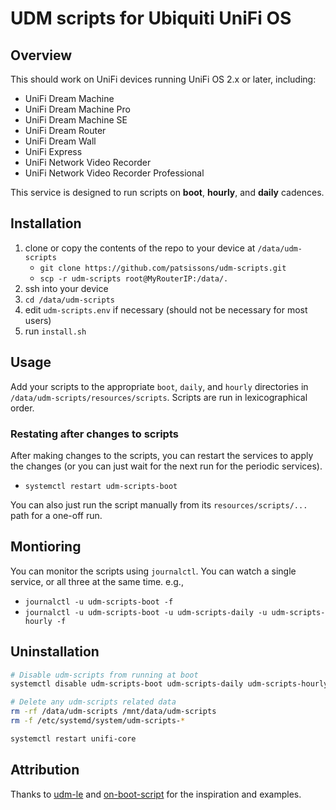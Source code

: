 # UDM scripts for Ubiquiti UniFi OS

## Overview

This should work on UniFi devices running UniFi OS 2.x or later, including:

* UniFi Dream Machine
* UniFi Dream Machine Pro
* UniFi Dream Machine SE
* UniFi Dream Router
* UniFi Dream Wall
* UniFi Express
* UniFi Network Video Recorder
* UniFi Network Video Recorder Professional

This service is designed to run scripts on **boot**, **hourly**, and **daily** cadences.

## Installation

1. clone or copy the contents of the repo to your device at `/data/udm-scripts`
    - `git clone https://github.com/patsissons/udm-scripts.git`
    - `scp -r udm-scripts root@MyRouterIP:/data/.`
2. ssh into your device
3. `cd /data/udm-scripts`
4. edit `udm-scripts.env` if necessary (should not be necessary for most users)
5. run `install.sh`

## Usage

Add your scripts to the appropriate `boot`, `daily`, and `hourly` directories in `/data/udm-scripts/resources/scripts`. Scripts are run in lexicographical order.

### Restating after changes to scripts

After making changes to the scripts, you can restart the services to apply the changes (or you can just wait for the next run for the periodic services).

- `systemctl restart udm-scripts-boot`

You can also just run the script manually from its `resources/scripts/...` path for a one-off run.

## Montioring

You can monitor the scripts using `journalctl`. You can watch a single service, or all three at the same time. e.g.,

- `journalctl -u udm-scripts-boot -f`
- `journalctl -u udm-scripts-boot -u udm-scripts-daily -u udm-scripts-hourly -f`

## Uninstallation

```bash
# Disable udm-scripts from running at boot
systemctl disable udm-scripts-boot udm-scripts-daily udm-scripts-hourly

# Delete any udm-scripts related data
rm -rf /data/udm-scripts /mnt/data/udm-scripts
rm -f /etc/systemd/system/udm-scripts-*

systemctl restart unifi-core
```

## Attribution

Thanks to [udm-le](https://github.com/kchristensen/udm-le) and [on-boot-script](https://github.com/unifi-utilities/unifios-utilities/tree/main/on-boot-script-2.x) for the inspiration and examples.
